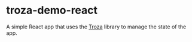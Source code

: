 # troza-demo-react

A simple React app that uses the [Troza](https://github.com/Snowflyt/troza) library to manage the state of the app.
